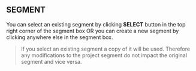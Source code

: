 ## SEGMENT

You can select an existing segment by clicking **SELECT** button in the top right corner of the segment box OR you can create a new segment by clicking anywhere else in the segment box.

> If you select an existing segment a copy of it will be used. Therefore any modifications to the project segment do not impact the original segment and vice versa. 

